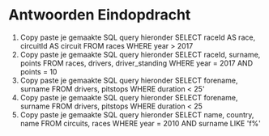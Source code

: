 # Antwoorden Eindopdracht

1. Copy paste je gemaakte SQL query hieronder
   SELECT raceId AS race, circuitId AS circuit FROM races WHERE year > 2017
2. Copy paste je gemaakte SQL query hieronder
   SELECT raceId, surname, points FROM races, drivers, driver_standing WHERE year = 2017 AND points = 10
3. Copy paste je gemaakte SQL query hieronder
   SELECT forename, surname FROM drivers, pitstops WHERE duration < 25'
4. Copy paste je gemaakte SQL query hieronder
   SELECT forename, surname FROM drivers, pitstops WHERE duration < 25
5. Copy paste je gemaakte SQL query hieronder
   SELECT name, country, name FROM circuits, races WHERE year = 2010 AND surname LIKE 'f%'
